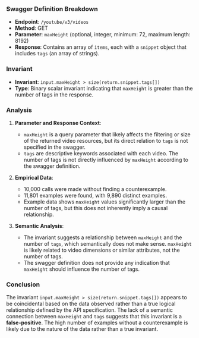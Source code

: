 ### Swagger Definition Breakdown
- **Endpoint**: `/youtube/v3/videos`
- **Method**: GET
- **Parameter**: `maxHeight` (optional, integer, minimum: 72, maximum length: 8192)
- **Response**: Contains an array of `items`, each with a `snippet` object that includes `tags` (an array of strings).

### Invariant
- **Invariant**: `input.maxHeight > size(return.snippet.tags[])`
- **Type**: Binary scalar invariant indicating that `maxHeight` is greater than the number of tags in the response.

### Analysis
1. **Parameter and Response Context**:
   - `maxHeight` is a query parameter that likely affects the filtering or size of the returned video resources, but its direct relation to `tags` is not specified in the swagger.
   - `tags` are descriptive keywords associated with each video. The number of tags is not directly influenced by `maxHeight` according to the swagger definition.

2. **Empirical Data**:
   - 10,000 calls were made without finding a counterexample.
   - 11,801 examples were found, with 9,890 distinct examples.
   - Example data shows `maxHeight` values significantly larger than the number of tags, but this does not inherently imply a causal relationship.

3. **Semantic Analysis**:
   - The invariant suggests a relationship between `maxHeight` and the number of `tags`, which semantically does not make sense. `maxHeight` is likely related to video dimensions or similar attributes, not the number of tags.
   - The swagger definition does not provide any indication that `maxHeight` should influence the number of tags.

### Conclusion
The invariant `input.maxHeight > size(return.snippet.tags[])` appears to be coincidental based on the data observed rather than a true logical relationship defined by the API specification. The lack of a semantic connection between `maxHeight` and `tags` suggests that this invariant is a **false-positive**. The high number of examples without a counterexample is likely due to the nature of the data rather than a true invariant.
